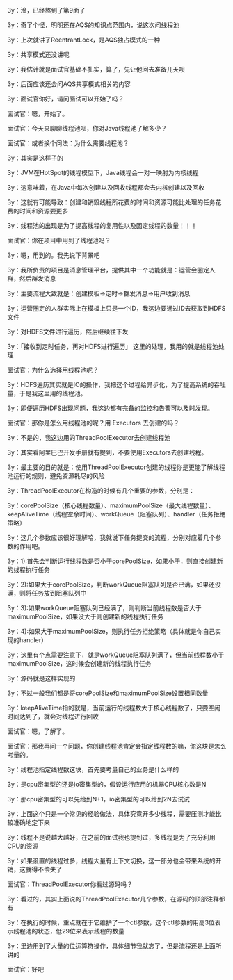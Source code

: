 3y：淦，已经熬到了第9面了

3y：奇了个怪，明明还在AQS的知识点范围内，说这次问线程池

3y：上次就讲了ReentrantLock，是AQS独占模式的一种

3y：共享模式还没讲呢

3y：我估计就是面试官基础不扎实，算了，先让他回去准备几天呗

3y：后面应该还会问AQS共享模式相关的内容

3y：面试官你好，请问面试可以开始了吗？

面试官：嗯，开始了。

面试官：今天来聊聊线程池呗，你对Java线程池了解多少？

面试官：或者换个问法：为什么需要线程池？

3y：其实是这样子的

3y：JVM在HotSpot的线程模型下，Java线程会一对一映射为内核线程

3y：这意味着，在Java中每次创建以及回收线程都会去内核创建以及回收

3y：这就有可能导致：创建和销毁线程所花费的时间和资源可能比处理的任务花费的时间和资源要更多

3y：线程池的出现是为了提高线程的复用性以及固定线程的数量！！！

面试官：你在项目中用到了线程池吗？

3y：嗯，用到的。我先说下背景吧

3y：我所负责的项目是消息管理平台，提供其中一个功能就是：运营会圈定人群，然后群发消息

3y：主要流程大致就是：创建模板->定时->群发消息->用户收到消息

3y：运营圈定的人群实际上在模板上只是一个ID，我这边要通过ID去获取到HDFS文件

3y：对HDFS文件进行遍历，然后继续往下发

3y：「接收到定时任务，再对HDFS进行遍历」 这里的处理，我用的就是线程池处理

面试官：为什么选择用线程池呢？

3y：HDFS遍历其实就是IO的操作，我把这个过程给异步化，为了提高系统的吞吐量，于是我这里用的线程池。

3y：即便遍历HDFS出现问题，我这边都有完备的监控和告警可以及时发现。

面试官：那你是怎么用线程池的呢？用 Executors 去创建的吗？

3y：不是的，我这边用的ThreadPoolExecutor去创建线程池

3y：其实看阿里巴巴开发手册就有提到，不要使用Executors去创建线程。

3y：最主要的目的就是：使用ThreadPoolExecutor创建的线程你是更能了解线程池运行的规则，避免资源耗尽的风险

3y：ThreadPoolExecutor在构造的时候有几个重要的参数，分别是：

3y：corePoolSize（核心线程数量）、maximumPoolSize（最大线程数量）、keepAliveTime（线程空余时间）、workQueue（阻塞队列）、handler（任务拒绝策略）

3y：这几个参数应该很好理解哈，我就说下任务提交的流程，分别对应着几个参数的作用吧。

3y：1):首先会判断运行线程数是否小于corePoolSize，如果小于，则直接创建新的线程执行任务

3y：2):如果大于corePoolSize，判断workQueue阻塞队列是否已满，如果还没满，则将任务放到阻塞队列中

3y：3):如果workQueue阻塞队列已经满了，则判断当前线程数是否大于maximumPoolSize，如果没大于则创建新的线程执行任务

3y：4):如果大于maximumPoolSize，则执行任务拒绝策略（具体就是你自己实现的handler）

3y：这里有个点需要注意下，就是workQueue阻塞队列满了，但当前线程数小于maximumPoolSize，这时候会创建新的线程执行任务

3y：源码就是这样实现的

3y：不过一般我们都是将corePoolSize和maximumPoolSize设置相同数量

3y：keepAliveTime指的就是，当前运行的线程数大于核心线程数了，只要空闲时间达到了，就会对线程进行回收

面试官：嗯，了解了。

面试官：那我再问一个问题，你创建线程池肯定会指定线程数的嘛，你这块是怎么考量的。

3y：线程池指定线程数这块，首先要考量自己的业务是什么样的

3y：是cpu密集型的还是io密集型的，假设运行应用的机器CPU核心数是N

3y：那cpu密集型的可以先给到N+1，io密集型的可以给到2N去试试

3y：上面这个只是一个常见的经验做法，具体究竟开多少线程，需要压测才能比较准确地定下来

3y：线程不是说越大越好，在之前的面试我也提到过，多线程是为了充分利用CPU的资源

3y：如果设置的线程过多，线程大量有上下文切换，这一部分也会带来系统的开销，这就得不偿失了

面试官：ThreadPoolExecutor你看过源码吗？

3y：看过的，其实上面说的ThreadPoolExecutor几个参数，在源码的顶部注释都有

3y：在执行的时候，重点就在于它维护了一个ctl参数，这个ctl参数的用高3位表示线程池的状态，低29位来表示线程的数量

3y：里边用到了大量的位运算符操作，具体细节我就忘了，但是流程还是上面所讲的

面试官：好吧



